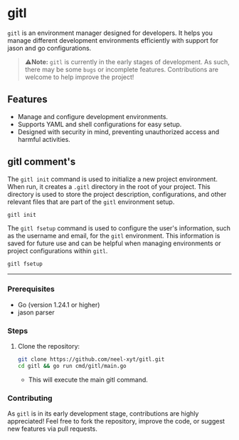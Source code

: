 # gitl

`gitl` is an environment manager designed for developers. It helps you manage different development environments efficiently with support for jason and go configurations. 

> ⚠️**Note:** `gitl` is currently in the early stages of development. As such, there may be some ``bugs`` or incomplete features. Contributions are welcome to help improve the project!

## Features

- Manage and configure development environments.
- Supports YAML and shell configurations for easy setup.
- Designed with security in mind, preventing unauthorized access and harmful activities.

## gitl comment's 
The `gitl init` command is used to initialize a new project environment. When run, it creates a `.gitl` directory in the root of your project. This directory is used to store the project description, configurations, and other relevant files that are part of the `gitl` environment setup.
``` bash
gitl init
```
The `gitl fsetup` command is used to configure the user's information, such as the username and email, for the `gitl` environment. This information is saved for future use and can be helpful when managing environments or project configurations within `gitl`.
```bash
gitl fsetup
```
___
### Prerequisites

- Go (version 1.24.1 or higher)
- jason parser

### Steps

1. Clone the repository:

   ```bash
   git clone https://github.com/neel-xyt/gitl.git
   cd gitl && go run cmd/gitl/main.go
   ```
   - This will execute the main gitl command.
### Contributing
As `gitl` is in its early development stage, contributions are highly appreciated! Feel free to fork the repository, improve the code, or suggest new features via pull requests.
   
